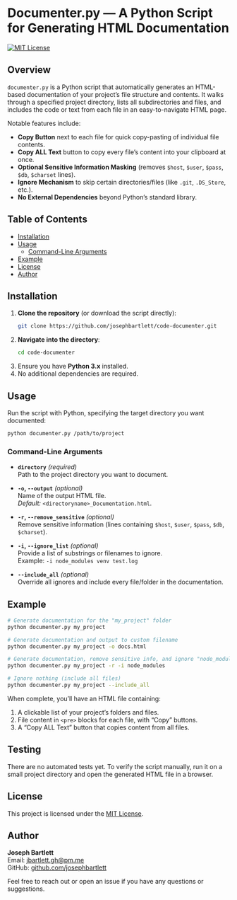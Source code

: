 # Documenter.py — A Python Script for Generating HTML Documentation

[![MIT License](https://img.shields.io/badge/License-MIT-blue.svg)](LICENSE)

## Overview

`documenter.py` is a Python script that automatically generates an HTML-based documentation of your project’s file structure and contents. It walks through a specified project directory, lists all subdirectories and files, and includes the code or text from each file in an easy-to-navigate HTML page.

Notable features include:

- **Copy Button** next to each file for quick copy-pasting of individual file contents.
- **Copy ALL Text** button to copy every file’s content into your clipboard at once.
- **Optional Sensitive Information Masking** (removes `$host`, `$user`, `$pass`, `$db`, `$charset` lines).
- **Ignore Mechanism** to skip certain directories/files (like `.git`, `.DS_Store`, etc.).
- **No External Dependencies** beyond Python’s standard library.

## Table of Contents

- [Installation](#installation)
- [Usage](#usage)
  - [Command-Line Arguments](#command-line-arguments)
- [Example](#example)
- [License](#license)
- [Author](#author)

## Installation

1. **Clone the repository** (or download the script directly):
   ```bash
   git clone https://github.com/josephbartlett/code-documenter.git
   ```
2. **Navigate into the directory**:
   ```bash
   cd code-documenter
   ```
3. Ensure you have **Python 3.x** installed.  
4. No additional dependencies are required.

## Usage

Run the script with Python, specifying the target directory you want documented:

```bash
python documenter.py /path/to/project
```

### Command-Line Arguments

- **`directory`** *(required)*  
  Path to the project directory you want to document.

- **`-o`, `--output`** *(optional)*  
  Name of the output HTML file.  
  *Default:* `<directoryname>_Documentation.html`.

- **`-r`, `--remove_sensitive`** *(optional)*  
  Remove sensitive information (lines containing `$host`, `$user`, `$pass`, `$db`, `$charset`).  

- **`-i`, `--ignore_list`** *(optional)*  
  Provide a list of substrings or filenames to ignore.  
  Example: `-i node_modules venv test.log`

- **`--include_all`** *(optional)*  
  Override all ignores and include every file/folder in the documentation.

## Example

```bash
# Generate documentation for the "my_project" folder
python documenter.py my_project

# Generate documentation and output to custom filename
python documenter.py my_project -o docs.html

# Generate documentation, remove sensitive info, and ignore "node_modules"
python documenter.py my_project -r -i node_modules

# Ignore nothing (include all files)
python documenter.py my_project --include_all
```

When complete, you’ll have an HTML file containing:

1. A clickable list of your project’s folders and files.
2. File content in `<pre>` blocks for each file, with “Copy” buttons.
3. A “Copy ALL Text” button that copies content from all files.
## Testing

There are no automated tests yet. To verify the script manually, run it on a small project directory and open the generated HTML file in a browser.

## License

This project is licensed under the [MIT License](LICENSE).

## Author

**Joseph Bartlett**  
Email: [jbartlett.gh@pm.me](mailto:jbartlett.gh@pm.me)  
GitHub: [github.com/josephbartlett](https://github.com/josephbartlett)

Feel free to reach out or open an issue if you have any questions or suggestions.
